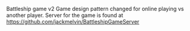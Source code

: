 Battleship game v2
Game design pattern changed for online playing vs another player.
Server for the game is found at https://github.com/jackmelvin/BattleshipGameServer 
